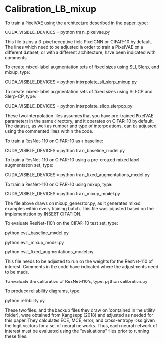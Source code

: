 # Calibration_LB_mixup

To train a PixelVAE using the architecture described in the paper, type:

CUDA_VISIBLE_DEVICES = <devices you wish to use> python train_pixelvae.py

This file trains a 3-pixel receptive field PixelCNN on CIFAR-10 by default. The lines which need to be adjusted in order to train a PixelVAE on a different dataset, or with a different architecture, have been indicated with comments.

To create mixed-label augmentation sets of fixed sizes using SLI, Slerp, and mixup, type:

CUDA_VISIBLE_DEVICES = <devices you wish to use> python interpolate_sli_slerp_mixup.py

To create mixed-label augmentation sets of fixed sizes using SLI-CP and Slerp-CP, type:

CUDA_VISIBLE_DEVICES = <devices you wish to use> python interpolate_slicp_slerpcp.py

These two interpolation files assumes that you have pre-trained PixelVAE parameters in the same directory, and it operates on CIFAR-10 by default. The dataset, as well as number and type of interpolations, can be adjusted using the commented lines within the code.

To train a ResNet-110 on CIFAR-10 as a baseline:

CUDA_VISIBLE_DEVICES = <devices you wish to use> python train_baseline_model.py

To train a ResNet-110 on CIFAR-10 using a pre-created mixed label augmentation set, type:

CUDA_VISIBLE_DEVICES = <devices you wish to use> python train_fixed_augmentations_model.py

To train a ResNet-110 on CIFAR-10 using mixup, type:

CUDA_VISIBLE_DEVICES = <devices you wish to use> python train_mixup_model.py

The file above draws on mixup_generator.py, as it generates mixed examples within every training batch. This file was adjusted based on the implementation by INSERT CITATION.

To evaluate ResNet-110’s on the CIFAR-10 test set, type:

python eval_baseline_model.py

python eval_mixup_model.py

python eval_fixed_augmentations_model.py

This file needs to be adjusted to run on the weights for the ResNet-110 of interest. Comments in the code have indicated where the adjustments need to be made.

To evaluate the calibration of ResNet-110’s, type:
python calibration.py

To produce reliability diagrams, type:

python reliability.py

These two files, and the backup files they draw on (contained in the utility folder), were obtained from Kangsepp (2018) and adjusted as needed for this paper. They calculates ECE, MCE, error, and cross-entropy loss given the logit vectors for a set of neural networks. Thus, each neural network of interest must be evaluated using the "evaluations" files prior to running these files.







